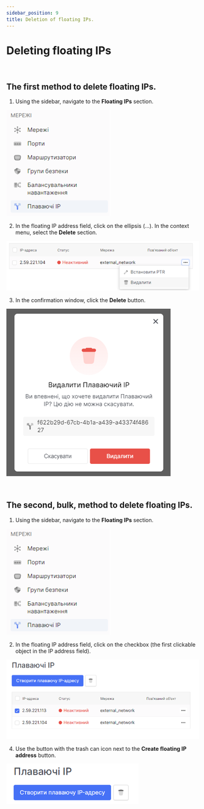 ```yaml
---
sidebar_position: 9
title: Deletion of floating IPs.
---
```



# Deleting floating IPs


<br />

## The first method to delete floating IPs.
1. Using the sidebar, navigate to the **Floating IPs** section.

![](../img/i-float-ip-1.png)

2. In the floating IP address field, click on the ellipsis (...). In the context menu, select the **Delete** section.

![](../img/i-float-ip-8.png)

3. In the confirmation window, click the **Delete** button.

![](../img/i-float-ip-9.png)

<br />

##  The second, bulk, method to delete floating IPs.
1. Using the sidebar, navigate to the **Floating IPs** section.

![](../img/i-float-ip-1.png)

2. In the floating IP address field, click on the checkbox (the first clickable object in the IP address field).

![](../img/i-float-ip-10.png)

4. Use the button with the trash can icon next to the **Create floating IP address** button.

![](../img/i-float-ip-12.png)

